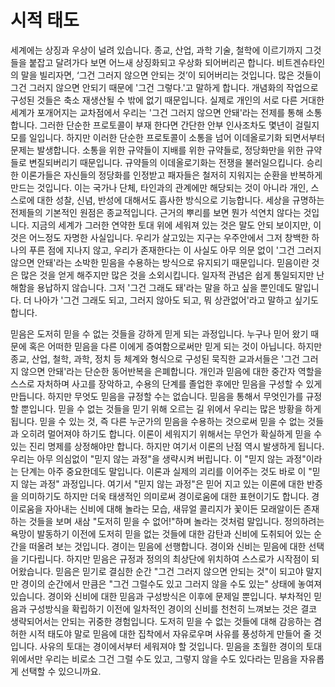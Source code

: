 # 시적 태도

&#x20; 세계에는 상징과 우상이 널려 있습니다. 종교, 산업, 과학 기술, 철학에 이르기까지 그것들을 붙잡고 달려가다 보면 어느새 상징화되고 우상화 되어버리곤 합니다. 비트겐슈타인의 말을 빌리자면, ‘그건 그러지 않으면 안되는 것’이 되어버리는 것입니다. 많은 것들이 그건 그러지 않으면 안되기 때문에 '그건 그렇다.'고 말하게 합니다. 개념화의 작업으로 구성된 것들은 축소 재생산될 수 밖에 없기 때문입니다. 실제로 개인의 서로 다른 거대한 세계가 포개어지는 교차점에서 우리는 '그건 그러지 않으면 안돼'라는 전제를 통해 소통합니다. 그러한 단순한 프로토콜이 부재 한다면 간단한 안부 인사조차도 몇년이 걸릴지 모를 일입니다. 하지만 이러한 단순한 프로토콜이 소통을 넘어 이데올로기화 되면서부터 문제는 발생합니다. 소통을 위한 규약들이 지배를 위한 규약들로, 정당화만을 위한 규약들로 변질되버리기 때문입니다. 규약들의 이데올로기화는 전쟁을 불러일으킵니다. 승리한 이론가들은 자신들의 정당화를 인정받고 패자들은 철저히 지워지는 순환을 반복하게 만드는 것입니다. 이는 국가나 단체, 타인과의 관계에만 해당되는 것이 아니라 개인, 스스로에 대한 성찰, 신념, 반성에 대해서도 흡사한 방식으로 기능합니다. 세상을 규명하는 전제들의 기본적인 원점은 종교적입니다. 근거의 뿌리를 보면 뭔가 석연치 않다는 것입니다. 지금의 세계가 그러한 연약한 토대 위에 세워져 있는 것은 말도 안되 보이지만, 이것은 어느정도 자명한 사실입니다. 우리가 살고있는 지구는 우주안에서 그저 창백한 하나의 푸른 점에 지나지 않고, 우리가 존재한다는 이 사실도 아무 의문 없이 '그건 그러지 않으면 안돼'라는 소박한 믿음을 수용하는 방식으로 유지되기 때문입니다. 믿음이란 것은 많은 것을 얻게 해주지만 많은 것을 소외시킵니다. 일자적 관념은 쉽게 통일되지만 난해함을 용납하지 않습니다. 그저 '그건 그래도 돼'라는 말을 하고 싶을 뿐인데도 말입니다. 더 나아가 '그건 그래도 되고, 그러지 않아도 되고, 뭐 상관없어'라고 말하고 싶기도 합니다.&#x20;

믿음은 도저히 믿을 수 없는 것들을 강하게 믿게 되는 과정입니다. 누구나 믿어 왔기 때문에 혹은 어떠한 믿음을 다른 이에게 증여함으로써만 믿게 되는 것이 아닙니다. 하지만 종교, 산업, 철학, 과학, 정치 등 체계와 형식으로 구성된 묵직한 교과서들은 '그건 그러지 않으면 안돼'라는 단순한 동어반복을 은폐합니다. 개인과 믿음에 대한 중간자 역할을 스스로 자처하며 사고를 장악하고, 수용의 단계를 졸업한 후에만 믿음을 구성할 수 있게 만듭니다. 하지만 무엇도 믿음을 규정할 수는 없습니다. 믿음을 통해서 무엇인가를 규정할 뿐입니다. 믿을 수 없는 것들을 믿기 위해 오르는 길 위에서 우리는 많은 방황을 하게 됩니다. 믿을 수 있는 것, 즉 다른 누군가의 믿음을 수용하는 것으로써 믿을 수 없는 것들과 오히려 멀어져야 하기도 합니다. 이론이 세워지기 위해서는 무언가 확실하게 믿을 수 있는 진리 명제를 상정해야만 합니다. 하지만 여기서 이론의 난점 역시 발생하게 됩니다. 우리는 아무 의심없이 "믿지 않는 과정"을 생략시켜 버립니다. 이 "믿지 않는 과정"이라는 단계는 아주 중요한데도 말입니다. 이론과 실제의 괴리를 이어주는 것도 바로 이 "믿지 않는 과정" 과정입니다. 여기서 "믿지 않는 과정"은 믿어 지고 있는 이론에 대한 반증을 의미하기도 하지만 더욱 태생적인 의미로써 경이로움에 대한 표현이기도 합니다. 경이로움을 자아내는 신비에 대해 놀라는 모습, 새뮤얼 콜리지가 꽃이든 모래알이든 존재하는 것들을 보며 새삼 "도저히 믿을 수 없어!"하며 놀라는 것처럼 말입니다. 정의하려는 욕망이 발동하기 이전에 도저히 믿을 없는 것들에 대한 감탄과 신비에 도취되어 있는 순간을 떠올려 보는 것입니다. 경이는 믿음에 선행합니다. 경이와 신비는 믿음에 대한 선택을 기다립니다. 하지만 믿음은 규정과 정의의 최상단에 위치하여 스스로가 시작점이 되어왔습니다. 믿음은 믿기로 결심한 순간 "그건 그러지 않으면 안되는 것"이 되고야 말지만 경이의 순간에서 만큼은 "그건 그럴수도 있고 그러지 않을 수도 있는" 상태에 놓여져 있습니다. 경이와 신비에 대한 믿음과 구성방식은 이후에 문제일 뿐입니다. 부차적인 믿음과 구성방식을 확립하기 이전에 일차적인 경이의 신비를 천천히 느껴보는 것은 결코 생략되어서는 안되는 귀중한 경험입니다. 도저히 믿을 수 없는 것들에 대해 감응하는 겸허한 시적 태도야 말로 믿음에 대한 집착에서 자유로우며 사유를 풍성하게 만들어 줄 것입니다. 사유의 토대는 경이에서부터 세워져야 할 것입니다. 믿음을 초월한 경이의 토대 위에서만 우리는 비로소 그건 그럴 수도 있고, 그렇지 않을 수도 있다라는 믿음을 자유롭게 선택할 수 있으니까요.
